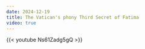 ```yaml
---
date: 2024-12-19
title: The Vatican's phony Third Secret of Fatima
video: true
---
```



{{< youtube Ns61Zadg5gQ >}}
